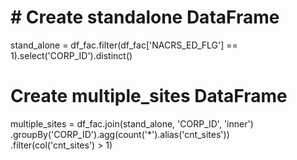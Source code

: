 # # Create standalone DataFrame
stand_alone = df_fac.filter(df_fac['NACRS_ED_FLG'] == 1).select('CORP_ID').distinct()

# Create multiple_sites DataFrame
multiple_sites = df_fac.join(stand_alone, 'CORP_ID', 'inner') \
    .groupBy('CORP_ID').agg(count('*').alias('cnt_sites')) \
    .filter(col('cnt_sites') > 1)
